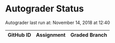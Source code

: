 # Autograder Status
Autograder last run at: November 14, 2018 at 12:40

| GitHub ID | Assignment | Graded Branch |
|-----------|------------|---------------|
